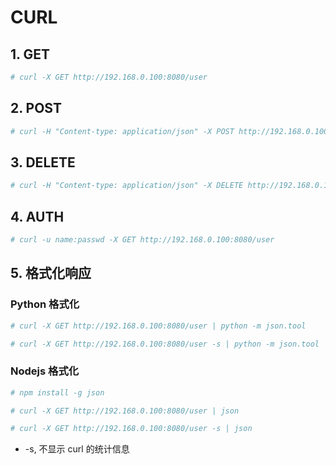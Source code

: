 # CURL

## 1. GET

```bash
# curl -X GET http://192.168.0.100:8080/user
```

## 2. POST

```bash
# curl -H "Content-type: application/json" -X POST http://192.168.0.100:8080/user -d '{"id":1,"array":[1,2]}'
```

## 3. DELETE

```bash
# curl -H "Content-type: application/json" -X DELETE http://192.168.0.100:8080/user -d '{"id":1}'
```

## 4. AUTH

```bash
# curl -u name:passwd -X GET http://192.168.0.100:8080/user
```

## 5. 格式化响应

### Python 格式化

```bash
# curl -X GET http://192.168.0.100:8080/user | python -m json.tool

# curl -X GET http://192.168.0.100:8080/user -s | python -m json.tool
```

### Nodejs 格式化

```bash
# npm install -g json

# curl -X GET http://192.168.0.100:8080/user | json

# curl -X GET http://192.168.0.100:8080/user -s | json
```

- -s, 不显示 curl 的统计信息

